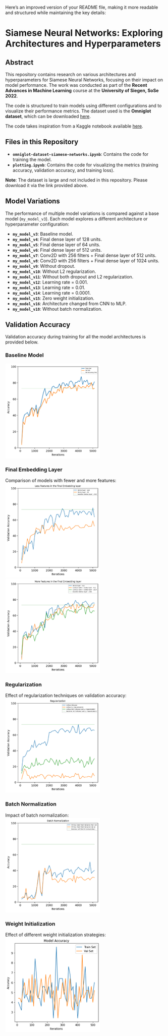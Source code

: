 Here’s an improved version of your README file, making it more readable and structured while maintaining the key details:
# Siamese Neural Networks: Exploring Architectures and Hyperparameters

## Abstract
This repository contains research on various architectures and hyperparameters for Siamese Neural Networks, focusing on their impact on model performance. The work was conducted as part of the **Recent Advances in Machine Learning** course at the **University of Siegen, SoSe 2022**.

The code is structured to train models using different configurations and to visualize their performance metrics. The dataset used is the **Omniglot dataset**, which can be downloaded [here](https://github.com/brendenlake/omniglot).

The code takes inspiration from a Kaggle notebook available [here](https://www.kaggle.com/code/kartik2112/omniglot-dataset-siamese-networks).

## Files in this Repository
- **`omniglot-dataset-siamese-networks.ipynb`**: Contains the code for training the model.
- **`plotting.ipynb`**: Contains the code for visualizing the metrics (training accuracy, validation accuracy, and training loss).

**Note**: The dataset is large and not included in this repository. Please download it via the link provided above.

## Model Variations
The performance of multiple model variations is compared against a base model (`my_model_v3`). Each model explores a different architecture or hyperparameter configuration:

- **`my_model_v3`**: Baseline model.
- **`my_model_v4`**: Final dense layer of 128 units.
- **`my_model_v5`**: Final dense layer of 64 units.
- **`my_model_v6`**: Final dense layer of 512 units.
- **`my_model_v7`**: Conv2D with 256 filters + Final dense layer of 512 units.
- **`my_model_v8`**: Conv2D with 256 filters + Final dense layer of 1024 units.
- **`my_model_v9`**: Without dropout.
- **`my_model_v10`**: Without L2 regularization.
- **`my_model_v11`**: Without both dropout and L2 regularization.
- **`my_model_v12`**: Learning rate = 0.001.
- **`my_model_v13`**: Learning rate = 0.01.
- **`my_model_v14`**: Learning rate = 0.0001.
- **`my_model_v15`**: Zero weight initialization.
- **`my_model_v16`**: Architecture changed from CNN to MLP.
- **`my_model_v18`**: Without batch normalization.

## Validation Accuracy
Validation accuracy during training for all the model architectures is provided below.

### Baseline Model
<img src="graphs/baseline.png" width="300" height="300">

### Final Embedding Layer
Comparison of models with fewer and more features:
<img src="graphs/less-features.png" width="300" height="300">
<img src="graphs/more-features.png" width="300" height="300">

### Regularization
Effect of regularization techniques on validation accuracy:
<img src="graphs/regularization.png" width="300" height="300">

### Batch Normalization
Impact of batch normalization:
<img src="graphs/batch-norm.png" width="300" height="300">

### Weight Initialization
Effect of different weight initialization strategies:
<img src="graphs/weight-initialization.png" width="300" height="300">
